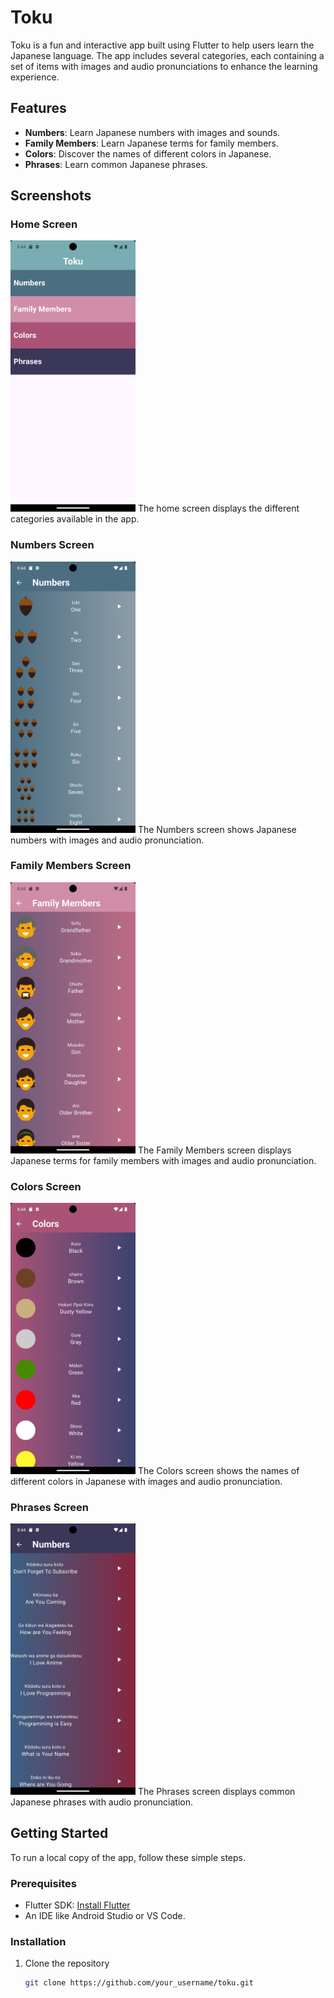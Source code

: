 # Toku

Toku is a fun and interactive app built using Flutter to help users learn the Japanese language. The app includes several categories, each containing a set of items with images and audio pronunciations to enhance the learning experience.

## Features

- **Numbers**: Learn Japanese numbers with images and sounds.
- **Family Members**: Learn Japanese terms for family members.
- **Colors**: Discover the names of different colors in Japanese.
- **Phrases**: Learn common Japanese phrases.

## Screenshots

### Home Screen
<img src="assets/Screen_Shot/Home_View.png" width="200">
The home screen displays the different categories available in the app.

### Numbers Screen
<img src="assets/Screen_Shot/Number_View.png" width="200">
The Numbers screen shows Japanese numbers with images and audio pronunciation.

### Family Members Screen
<img src="assets/Screen_Shot/Family_View.png" width="200">
The Family Members screen displays Japanese terms for family members with images and audio pronunciation.

### Colors Screen
<img src="assets/Screen_Shot/Color_View.png" width="200">
The Colors screen shows the names of different colors in Japanese with images and audio pronunciation.

### Phrases Screen
<img src="assets/Screen_Shot/Phrases_View.png" width="200">
The Phrases screen displays common Japanese phrases with audio pronunciation.

## Getting Started

To run a local copy of the app, follow these simple steps.

### Prerequisites

- Flutter SDK: [Install Flutter](https://flutter.dev/docs/get-started/install)
- An IDE like Android Studio or VS Code.

### Installation

1. Clone the repository
   ```sh
   git clone https://github.com/your_username/toku.git
